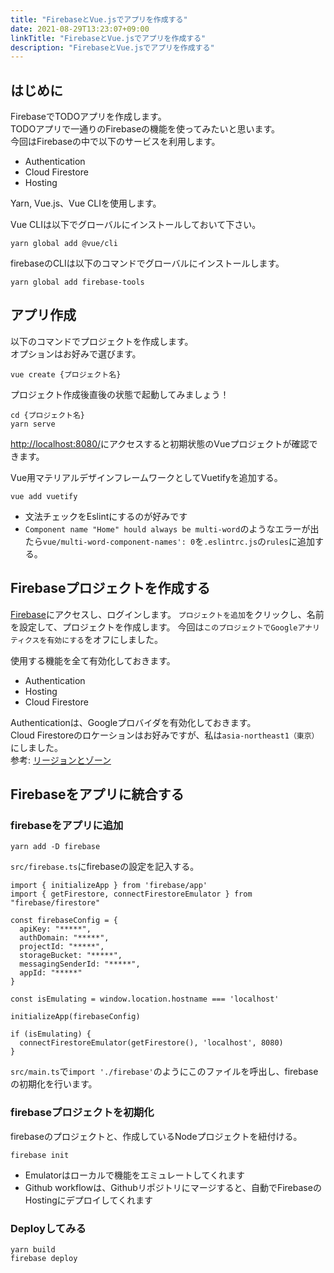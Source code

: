 ```yaml
---
title: "FirebaseとVue.jsでアプリを作成する"
date: 2021-08-29T13:23:07+09:00
linkTitle: "FirebaseとVue.jsでアプリを作成する"
description: "FirebaseとVue.jsでアプリを作成する"
---
```


## はじめに
FirebaseでTODOアプリを作成します。  
TODOアプリで一通りのFirebaseの機能を使ってみたいと思います。  
今回はFirebaseの中で以下のサービスを利用します。  
- Authentication
- Cloud Firestore
- Hosting

Yarn, Vue.js、Vue CLIを使用します。  

Vue CLIは以下でグローバルにインストールしておいて下さい。  

```
yarn global add @vue/cli
```

firebaseのCLIは以下のコマンドでグローバルにインストールします。
```
yarn global add firebase-tools
```

## アプリ作成
以下のコマンドでプロジェクトを作成します。  
オプションはお好みで選びます。  
```
vue create {プロジェクト名}
```

プロジェクト作成後直後の状態で起動してみましょう！
```
cd {プロジェクト名}
yarn serve
```

[http://localhost:8080/](http://localhost:8080/)にアクセスすると初期状態のVueプロジェクトが確認できます。  


Vue用マテリアルデザインフレームワークとしてVuetifyを追加する。  
```
vue add vuetify
```
* 文法チェックをEslintにするのが好みです
* `Component name "Home" hould always be multi-word`のようなエラーが出たら`vue/multi-word-component-names': 0`を`.eslintrc.js`の`rules`に追加する。  

## Firebaseプロジェクトを作成する
[Firebase](https://firebase.google.com/)にアクセスし、ログインします。
`プロジェクトを追加`をクリックし、名前を設定して、プロジェクトを作成します。
今回は`このプロジェクトでGoogleアナリティクスを有効にする`をオフにしました。  

使用する機能を全て有効化しておきます。
- Authentication
- Hosting
- Cloud Firestore

Authenticationは、Googleプロバイダを有効化しておきます。  
Cloud Firestoreのロケーションはお好みですが、私は`asia-northeast1（東京）`にしました。  
参考: [リージョンとゾーン](https://cloud.google.com/compute/docs/regions-zones?hl=ja)


## Firebaseをアプリに統合する

### firebaseをアプリに追加
```
yarn add -D firebase
```

`src/firebase.ts`にfirebaseの設定を記入する。

```
import { initializeApp } from 'firebase/app'
import { getFirestore, connectFirestoreEmulator } from "firebase/firestore"

const firebaseConfig = {
  apiKey: "*****",
  authDomain: "*****",
  projectId: "*****",
  storageBucket: "*****",
  messagingSenderId: "*****",
  appId: "*****"
}

const isEmulating = window.location.hostname === 'localhost'

initializeApp(firebaseConfig)

if (isEmulating) {
  connectFirestoreEmulator(getFirestore(), 'localhost', 8080)
}
```

`src/main.ts`で`import './firebase'`のようにこのファイルを呼出し、firebaseの初期化を行います。  

### firebaseプロジェクトを初期化
firebaseのプロジェクトと、作成しているNodeプロジェクトを紐付ける。  
```
firebase init
```
* Emulatorはローカルで機能をエミュレートしてくれます
* Github workflowは、Githubリポジトリにマージすると、自動でFirebaseのHostingにデプロイしてくれます

### Deployしてみる
```
yarn build
firebase deploy
```

